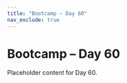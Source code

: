 ```yaml
---
title: "Bootcamp – Day 60"
nav_exclude: true
---
```


# Bootcamp – Day 60

Placeholder content for Day 60.
